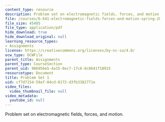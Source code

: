 ```yaml
---
content_type: resource
description: Problem set on electromagnetic fields, forces, and motion.
file: /courses/6-641-electromagnetic-fields-forces-and-motion-spring-2005/cf7d715459af04cd8172d3fb3382771e_ps1sp05.pdf
file_size: 45485
file_type: application/pdf
hide_download: true
hide_download_original: null
learning_resource_types:
- Assignments
license: https://creativecommons.org/licenses/by-nc-sa/4.0/
ocw_type: OCWFile
parent_title: Assignments
parent_type: CourseSection
parent_uid: 906956e5-4a15-8ec7-17c6-8c8641f10915
resourcetype: Document
title: Problem Set 1
uid: cf7d7154-59af-04cd-8172-d3fb3382771e
video_files:
  video_thumbnail_file: null
video_metadata:
  youtube_id: null
---
```

Problem set on electromagnetic fields, forces, and motion.